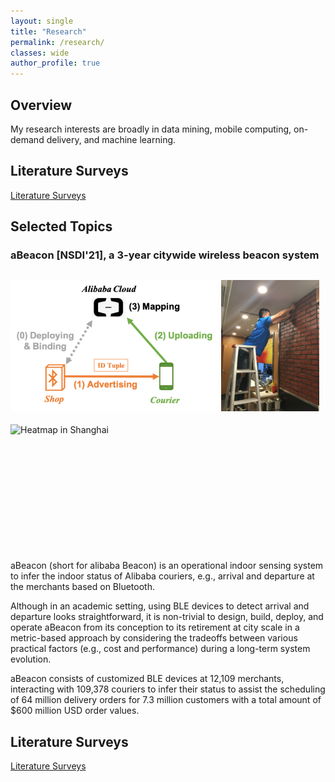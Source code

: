 ```yaml
---
layout: single
title: "Research"
permalink: /research/
classes: wide
author_profile: true
---
```

## Overview

My research interests are broadly in data mining, mobile computing, on-demand delivery, and machine learning.

## Literature Surveys

[Literature Surveys](/Literature-Survey/)

## Selected Topics

### aBeacon [NSDI'21], a 3-year citywide wireless beacon system


<p style="float: left; margin-right: 1%; margin-bottom: 0.5em;">
	<img src="/assets/images/Research/physical-beacon-idea.png" alt="aBeacon Idea" style="float: left; height: 15em;">
</p>
<p style="float: left; margin-right: 1%; margin-bottom: 0.5em;">
	<img src="/assets/images/Research/physical-beacon-phase_1_deployment_6.JPG" alt="Deployment" style="float: left; height: 15em;">
</p>
<p style="float: left; margin-right: 1%; margin-bottom: 0.5em;">
	<img src="/assets/images/Research/physical-beacon-Heamap-1632403428001.png" alt="Heatmap in Shanghai" style="float: left; height: 15em;">
</p>
<p style="clear: both;">

aBeacon (short for alibaba Beacon) is an operational indoor sensing system to infer the indoor status of Alibaba couriers, e.g., arrival and departure at the merchants based on Bluetooth. 

Although in an academic setting, using BLE devices to detect arrival and departure looks straightforward, it is non-trivial to design, build, deploy, and operate aBeacon from its conception to its retirement at city scale in a metric-based approach by considering the tradeoffs between various practical factors (e.g., cost and performance) during a long-term system evolution. 

aBeacon consists of customized BLE devices at 12,109 merchants, interacting with 109,378 couriers to infer their status to assist the scheduling of 64 million delivery orders for 7.3 million customers with a total amount of $600 million USD order values. <br />


## Literature Surveys

[Literature Surveys](/Literature-Survey/)

